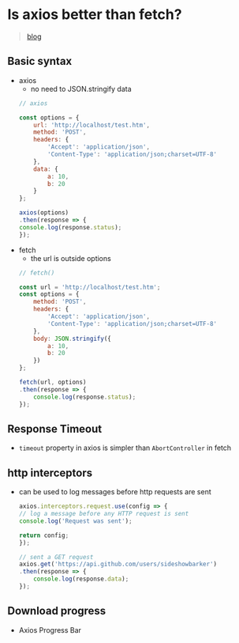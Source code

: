# Is axios better than fetch?
> [blog](https://blog.logrocket.com/axios-or-fetch-api/)

## Basic syntax
- axios
    - no need to JSON.stringify data
    ```js
    // axios

    const options = {
        url: 'http://localhost/test.htm',
        method: 'POST',
        headers: {
            'Accept': 'application/json',
            'Content-Type': 'application/json;charset=UTF-8'
        },
        data: {
            a: 10,
            b: 20
        }
    };

    axios(options)
    .then(response => {
    console.log(response.status);
    });
    ```
- fetch
    - the url is outside options
    ```js
    // fetch()

    const url = 'http://localhost/test.htm';
    const options = {
        method: 'POST',
        headers: {
            'Accept': 'application/json',
            'Content-Type': 'application/json;charset=UTF-8'
        },
        body: JSON.stringify({
            a: 10,
            b: 20
        })
    };

    fetch(url, options)
    .then(response => {
        console.log(response.status);
    });
    ```

## Response Timeout
- `timeout` property in axios is simpler than `AbortController` in fetch

## http interceptors
- can be used to log messages before http requests are sent
    ```js
    axios.interceptors.request.use(config => {
    // log a message before any HTTP request is sent
    console.log('Request was sent');

    return config;
    });

    // sent a GET request
    axios.get('https://api.github.com/users/sideshowbarker')
    .then(response => {
        console.log(response.data);
    });
    ```

## Download progress
- Axios Progress Bar